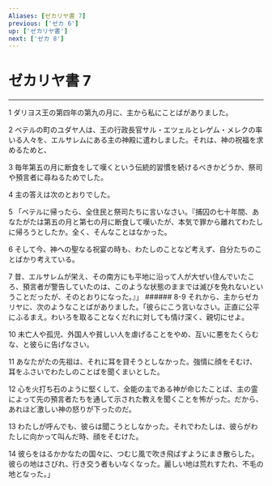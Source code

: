 ```yaml
---
Aliases: [ゼカリヤ書 7]
previous: ['ゼカ 6']
up: ['ゼカリヤ書']
next: ['ゼカ 8']
---
```

# ゼカリヤ書 7

***




1 
ダリヨス王の第四年の第九の月に、主から私にことばがありました。 



2 
ベテルの町のユダヤ人は、王の行政長官サル・エツェルとレゲム・メレクの率いる人々を、エルサレムにある主の神殿に遣わしました。それは、神の祝福を求めるためと、 



3 
毎年第五の月に断食をして嘆くという伝統的習慣を続けるべきかどうか、祭司や預言者に尋ねるためでした。 



4 
主の答えは次のとおりでした。 



5 
「ベテルに帰ったら、全住民と祭司たちに言いなさい。『捕囚の七十年間、あなたがたは第五の月と第七の月に断食して嘆いたが、本気で罪から離れてわたしに帰ろうとしたか。全く、そんなことはなかった。 



6 
そして今、神への聖なる祝宴の時も、わたしのことなど考えず、自分たちのことばかり考えている。 



7 
昔、エルサレムが栄え、その南方にも平地に沿って人が大ぜい住んでいたころ、預言者が警告していたのは、このような状態のままでは滅びを免れないということだったが、そのとおりになった。』」 ###### 8-9 それから、主からゼカリヤに、次のようなことばがありました。「彼らにこう言いなさい。正直に公平にふるまえ。わいろを取ることなくだれに対しても情け深く、親切にせよ。 



10 
未亡人や孤児、外国人や貧しい人を虐げることをやめ、互いに悪をたくらむな、と彼らに告げなさい。 



11 
あなたがたの先祖は、それに耳を貸そうとしなかった。強情に顔をそむけ、耳をふさいでわたしのことばを聞くまいとした。 



12 
心を火打ち石のように堅くして、全能の主である神が命じたことば、主の霊によって先の預言者たちを通して示された教えを聞くことを怖がった。だから、あれほど激しい神の怒りが下ったのだ。 



13 
わたしが呼んでも、彼らは聞こうとしなかった。それでわたしは、彼らがわたしに向かって叫んだ時、顔をそむけた。 



14 
彼らをはるかかなたの国々に、つむじ風で吹き飛ばすようにまき散らした。彼らの地はさびれ、行き交う者もいなくなった。麗しい地は荒れすたれ、不毛の地となった。」
